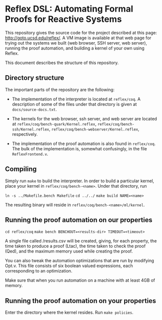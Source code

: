 # Reflex DSL: Automating Formal Proofs for Reactive Systems

This repository gives the source code for the project described at this page: http://goto.ucsd.edu/reflex/. A VM image is available at that web page for trying out the systems we built (web browser, SSH server, web server), running the proof automation, and building a kernel of your own using Reflex.

This document describes the structure of this repository.

## Directory structure

The important parts of the repository are the following:

* The implementation of the interpreter is located at `reflex/coq`. A description of some of the files under that directory is given at `docs/source-docs.txt`.

* The kernels for the web browser, ssh server, and web server are located at `reflex/coq/bench-quark/Kernel.reflex`, `reflex/coq/bench-ssh/Kernel.reflex`, `reflex/coq/bench-webserver/Kernel.reflex`, respectively.

* The implementation of the proof automation is also found in `reflex/coq`. The bulk of the implementation is, somewhat confusingly, in the file `ReflexFrontend.v`.

## Compiling

Simply run `make` to build the interpreter. In order to build a particular kernel, place your kernel in `reflex/coq/bench-<name>`. Under that directory, run

`ln -s ../Makefile.bench Makefile`
`cd ../../`
`make build NAME=<name>`

The resulting binary will reside in `reflex/coq/bench-<name>/ml/kernel`.

## Running the proof automation on our properties
`cd reflex/coq`
`make bench BENCHOUT=<results-dir> TIMEOUT=<timeout>`

A single file called <results-dir>/results.csv will be created, giving, for each property, the time taken to produce a proof (Ltac), the time taken to check the proof (Qed), and the maximum memory used while creating the proof.

You can also tweak the automation optimizations that are run by modifying Opt.v. This file consists of six boolean valued expressions, each corresponding to an optimization.

Make sure that when you run automation on a machine with at least 4GB of memory.

## Running the proof automation on your properties
Enter the directory where the kernel resides. Run `make policies`.
